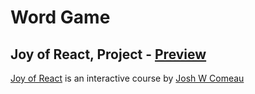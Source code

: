 # Word Game

## Joy of React, Project - [Preview](https://joy-of-react-wordle-project.vercel.app/)

[Joy of React](https://www.joyofreact.com/) is an interactive course by [Josh W Comeau](https://www.joshwcomeau.com/)
